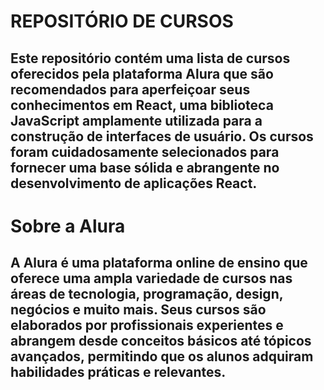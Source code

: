 # REPOSITÓRIO DE CURSOS

## Este repositório contém uma lista de cursos oferecidos pela plataforma Alura que são recomendados para aperfeiçoar seus conhecimentos em React, uma biblioteca JavaScript amplamente utilizada para a construção de interfaces de usuário. Os cursos foram cuidadosamente selecionados para fornecer uma base sólida e abrangente no desenvolvimento de aplicações React.

# Sobre a Alura

## A Alura é uma plataforma online de ensino que oferece uma ampla variedade de cursos nas áreas de tecnologia, programação, design, negócios e muito mais. Seus cursos são elaborados por profissionais experientes e abrangem desde conceitos básicos até tópicos avançados, permitindo que os alunos adquiram habilidades práticas e relevantes.
